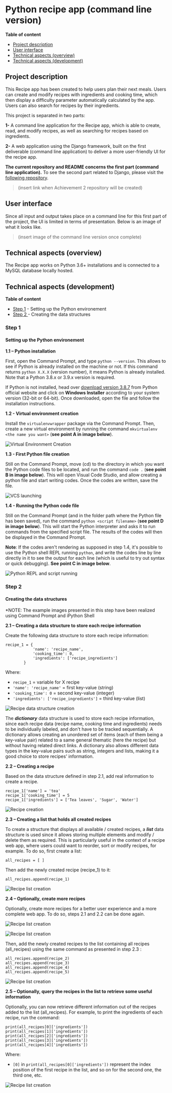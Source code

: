 # Python recipe app (command line version)

**Table of content**

- [Project description](#project-description)
- [User interface](#user-interface)
- [Technical aspects (overview)](#technical-aspects-overview)
- [Technical aspects (development)](#technical-aspects-development)


## Project description

This Recipe app has been created to help users plan their next meals. Users can create and modify recipes with ingredients and cooking time, which then display a difficulty parameter automatically calculated by the app. Users can also search for recipes by their ingredients.

This project is separated in two parts: 

**1-** A command line application for the Recipe app, which is able to create, read, and modify recipes, as well as searching for recipes based on ingredients.

**2-** A web application using the Django framework, built on the first deliverable (command line application) to deliver a more user-friendly UI for the recipe app. 

**The current repository and README concerns the first part (command line application).** To see the second part related to Django, please visit the [following repository](placeholer). 

> (insert link when Achievement 2 repository will be created)

## User interface

Since all input and output takes place on a command line for this first part of the project, the UI is limited in terms of presentation. Below is an image of what it looks like.

> (insert image of the command line version once complete)

  
## Technical aspects (overview)

The Recipe app works on Python 3.6+ installations and is connected to a MySQL database locally hosted.


## Technical aspects (development)

**Table of content**

- [Step 1](#step-1)  - Setting up the Python environement
- [Step 2 ](#step-2) - Creating the data structures

### Step 1 

#### Setting up the Python environement

**1.1 – Python installation**

First, open the Command Prompt, and type `python --version`. This allows to see if Python is already installed on the machine or not. If this command returns `python X.X.X` (version number), it means Python is already installed.  Note that a Python 3.8.x or 3.9.x version is required.

If Python is not installed, head over  [download version 3.8.7](https://www.python.org/downloads/release/python-387/) from Python official website and click on **Windows Installer** according to your system version (32-bit or 64-bit). Once downloaded, open the file and follow the installation instructions. 

**1.2 - Virtual environment creation**

Install the `virtualenvwrapper` package via the Command Prompt. Then,  create a new virtual environment by running the command `mkvirtualenv <the name you want>` (**see point A in image below**).

![Virtual Environment Creation](https://github.com/AlexaCai/recipe-app-cli/blob/main/1.1/1%20-%20Virtual%20env.%20creation%20and%20VSC%20launching.png?raw=true)

**1.3 - First Python file creation** 

Still on the Command Prompt, move (cd) to the directory in which you want the Python code files to be located, and run the command `code .` (**see point B in image below**). This will open Visual Code Studio, and allow creating a python file and start writing codes. Once the codes are written, save the file.

![VCS launching](https://github.com/AlexaCai/recipe-app-cli/blob/main/1.1/1%20-%20Virtual%20env.%20creation%20and%20VSC%20launching.png?raw=true)


**1.4 - Running the Python code file**

Still on the Command Prompt (and in the folder path where the Python file  has been saved), run the command `python <script filename>` (**see point D in image below**). This will start the Python interpreter and asks it to run commands from the specified script file. The results of the codes will then be displayed in the Command Prompt.

**Note**: If the codes aren't rendering as supposed in step 1.4, it's possible to use the Python shell REPL running `python`, and write the codes line by line directly in it to see the output for each line (which is useful to try out syntax or quick debugging). **See point C in image below**.

![Python REPL and script running](https://github.com/AlexaCai/recipe-app-cli/blob/main/1.1/2%20-%20REPL%20testing%20and%20script%20running.png?raw=true)

### Step 2 

#### Creating the data structures 
*NOTE: The example images presented in this step have been realized using Command Prompt and iPython Shell

**2.1 – Creating a data structure to store each recipe information**

Create the following data structure to store each recipe information:

    recipe_1 = {
	            'name': 'recipe_name', 
	            'cooking_time': 0, 
	            'ingredients': ['recipe_ingredients']
		    }
Where:

- `recipe_1` = variable for X recipe
- `'name': 'recipe_name'` = first key-value (string)
- `'cooking_time': 0` = second key-value (integer)
- `'ingredients': ['recipe_ingredients']` = third key-value (list)

![Recipe data structure creation](https://github.com/AlexaCai/recipe-app-cli/blob/working-branch/1.2/2%20-data%20structure%20for%20recipes.png?raw=true)

The ***dictionary*** data structure is used to store each recipe information, since each recipe data (recipe name, cooking time and ingredients) needs to be individually labeled, and don't have to be tracked sequentially. A dictionary allows creating an unordered set of items (each of them being a key-value pair) related to a same general thematic (here the recipe) but without having related direct links. A dictionary also allows different data types in the key-value pairs such as string, integers and lists, making it a good choice to store recipes' information.

**2.2 – Creating a recipe**

Based on the data structure defined in step 2.1, add real information to create a recipe.

    recipe_1['name'] = 'tea'
    recipe_1['cooking_time'] = 5
    recipe_1['ingredients'] = ['Tea leaves', 'Sugar', 'Water']

![Recipe creation](https://github.com/AlexaCai/recipe-app-cli/blob/working-branch/1.2/3%20-%20first%20recipe%20creation%20.png?raw=true)

**2.3 – Creating a list that holds all created recipes**

To create a structure that displays all available / created recipes, a ***list*** data structure is used since it allows storing multiple elements and modify / delete them as required. This is particularly useful in the context of a recipe web app, where users could want to reorder, sort or modify recipes, for example. To do so, first create a list:

    all_recipes = [ ]

Then add the newly created recipe (recipe_1) to it:

    all_recipes.append(recipe_1)

![Recipe list creation](https://github.com/AlexaCai/recipe-app-cli/blob/working-branch/1.2/4%20-%20recipe%20list%20creation.png?raw=true)

**2.4 – Optionally, create more recipes**

Optionally, create more recipes for a better user experience and a more complete web app. To do so, steps 2.1 and 2.2 can be done again.

![Recipe list creation](https://github.com/AlexaCai/recipe-app-cli/blob/working-branch/1.2/5-%201additional%20recipes%20addition.png?raw=true)

![Recipe list creation](https://github.com/AlexaCai/recipe-app-cli/blob/working-branch/1.2/5-%202additional%20recipes%20addition.png?raw=true)
<br>

Then, add the newly created recipes to the list containing all recipes (all_recipes) using the same command as presented in step 2.3 :

    all_recipes.append(recipe_2)
    all_recipes.append(recipe_3)
    all_recipes.append(recipe_4)
    all_recipes.append(recipe_5)

![Recipe list creation](https://github.com/AlexaCai/recipe-app-cli/blob/working-branch/1.2/6%20-%20populating%20recipe%20list%20with%20additional%20recipes.png?raw=true)

**2.5 – Optionally, query the recipes in the list to retrieve some useful information**

Optionally, you can now retrieve different information out of the recipes added to the list (all_recipes). For example, to print the ingredients of each recipe, run the command:

    print(all_recipes[0]['ingredients'])
    print(all_recipes[1]['ingredients'])
    print(all_recipes[2]['ingredients'])
    print(all_recipes[3]['ingredients'])
    print(all_recipes[4]['ingredients'])

Where:
- `[0]` in `print(all_recipes[0]['ingredients'])` represent the index position of the first recipe in the list, and so on for the second one, the third one, etc.

![Recipe list creation](https://github.com/AlexaCai/recipe-app-cli/blob/working-branch/1.2/8%20-%20printing%20ingredients%20for%20each%20recipe%20in%20recipe%20list.png?raw=true)
